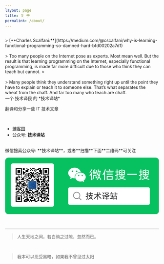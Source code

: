 ```yaml
---
layout: page
title: 关 于
permalink: /about/
---
```

<!-- 
This is the base Jekyll theme. You can find out more info about customizing your Jekyll theme, as well as basic Jekyll usage documentation at [jekyllrb.com](https://jekyllrb.com/)

You can find the source code for Minima at GitHub:
[jekyll][jekyll-organization] /
[minima](https://github.com/jekyll/minima)

You can find the source code for Jekyll at GitHub:
[jekyll][jekyll-organization] /
[jekyll](https://github.com/jekyll/jekyll)


[jekyll-organization]: https://github.com/jekyll
-->

<!-- **不做标题党，只分享技术干货** -->
<br />
> [**Charles Scalfani:**](https://medium.com/@cscalfani/why-is-learning-functional-programming-so-damned-hard-bfd00202a7d1) <br/><br/>
> Too many people on the Internet pose as experts. Most mean well. But the result is that learning programming on the Internet, especially functional programming, is made far more difficult due to those who think they can teach but cannot.
> <br/><br/>
> Many people think they understand something right up until the point they have to explain or teach it to someone else. That’s what separates the wheat from the chaff. And far too many who teach are chaff.

<br />
一个 技术译民 的 *技术译站*
<br />

翻译和分享一些 IT 技术文章

<br />

- [博客园](https://www.cnblogs.com/ittranslator/)
- 公众号: **技术译站**

<br />
<!-- 微信公众号：**技术译站**，  -->微信搜索公众号: **技术译站**，或者**扫描**下面**二维码**可关注

<!-- ![微信公众号：技术译站](/assets/images/weixin.jpg){:height="300px" width="300px"} -->
<!-- ![微信公众号：技术译站](/assets/images/weixin-2.png){:height="263px"} -->
![微信公众号：技术译站](/assets/images/weixin-2.png)

<br />

---

> 人生天地之间，若白驹之过隙，忽然而已。

<br />

> 我本可以忍受黑暗，如果我不曾见过太阳
